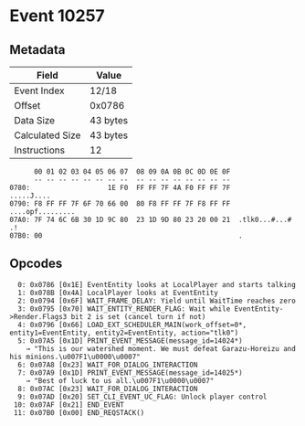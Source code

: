 # Event 10257

## Metadata

| Field           | Value    |
|-----------------|----------|
| Event Index     | 12/18    |
| Offset          | 0x0786   |
| Data Size       | 43 bytes |
| Calculated Size | 43 bytes |
| Instructions    | 12       |

```
      00 01 02 03 04 05 06 07  08 09 0A 0B 0C 0D 0E 0F
      -- -- -- -- -- -- -- --  -- -- -- -- -- -- -- --
0780:                   1E F0  FF FF 7F 4A F0 FF FF 7F        .....J....
0790: F8 FF FF 7F 6F 70 66 00  80 F8 FF FF 7F F8 FF FF  ....opf.........
07A0: 7F 74 6C 6B 30 1D 9C 80  23 1D 9D 80 23 20 00 21  .tlk0...#...# .!
07B0: 00                                                .               
```

## Opcodes

```
  0: 0x0786 [0x1E] EventEntity looks at LocalPlayer and starts talking
  1: 0x078B [0x4A] LocalPlayer looks at EventEntity
  2: 0x0794 [0x6F] WAIT_FRAME_DELAY: Yield until WaitTime reaches zero
  3: 0x0795 [0x70] WAIT_ENTITY_RENDER_FLAG: Wait while EventEntity->Render.Flags3 bit 2 is set (cancel turn if not)
  4: 0x0796 [0x66] LOAD_EXT_SCHEDULER_MAIN(work_offset=0*, entity1=EventEntity, entity2=EventEntity, action="tlk0")
  5: 0x07A5 [0x1D] PRINT_EVENT_MESSAGE(message_id=14024*)
    → "This is our watershed moment. We must defeat Garazu-Horeizu and his minions.\u007F1\u0000\u0007"
  6: 0x07A8 [0x23] WAIT_FOR_DIALOG_INTERACTION
  7: 0x07A9 [0x1D] PRINT_EVENT_MESSAGE(message_id=14025*)
    → "Best of luck to us all.\u007F1\u0000\u0007"
  8: 0x07AC [0x23] WAIT_FOR_DIALOG_INTERACTION
  9: 0x07AD [0x20] SET_CLI_EVENT_UC_FLAG: Unlock player control
 10: 0x07AF [0x21] END_EVENT
 11: 0x07B0 [0x00] END_REQSTACK()
```
